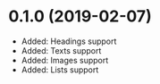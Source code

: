 # 0.1.0 (2019-02-07)

-   Added: Headings support
-   Added: Texts support
-   Added: Images support
-   Added: Lists support

